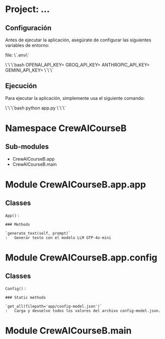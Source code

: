 
Project: ...
=================

## Configuración

Antes de ejecutar la aplicación, asegúrate de configurar las siguientes variables de entorno:

file: \\\`.env\\\`

\\\`\\\`\\\`bash
    OPENAI_API_KEY=
    GROQ_API_KEY=
    ANTHROPIC_API_KEY=
    GEMINI_API_KEY=
\\\`\\\`\\\`

## Ejecución

Para ejecutar la aplicación, simplemente usa el siguiente comando:

\\\`\\\`\\\`bash
python app.py
\\\`\\\`\\\`

Namespace CrewAICourseB
=======================

Sub-modules
-----------
* CrewAICourseB.app
* CrewAICourseB.main


Module CrewAICourseB.app.app
============================

Classes
-------

`App()`
:

    ### Methods

    `generate_text(self, prompt)`
    :   Generar texto con el modelo LLM GTP-4o-mini


Module CrewAICourseB.app.config
===============================

Classes
-------

`Config()`
:

    ### Static methods

    `get_all(filepath='app/config-model.json')`
    :   Carga y devuelve todos los valores del archivo config-model.json.


Module CrewAICourseB.main
=========================
